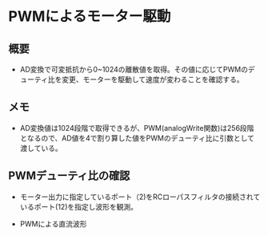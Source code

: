 # PWMによるモーター駆動

## 概要
* AD変換で可変抵抗から0~1024の離散値を取得。その値に応じてPWMのデューティ比を変更、モーターを駆動して速度が変わることを確認する。

## メモ
* AD変換値は1024段階で取得できるが、PWM(analogWrite関数)は256段階となるので、AD値を4で割り算した値をPWMのデューティ比に引数として渡している。

## PWMデューティ比の確認
* モーター出力に指定しているポート（2)をRCローパスフィルタの接続されているポート(12)を指定し波形を観測。

* PWMによる直流波形
